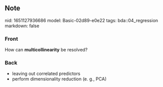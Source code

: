 ## Note
nid: 1651127936686
model: Basic-02d89-e0e22
tags: bda::04_regression
markdown: false

### Front
How can <b>multicollinearity</b> be resolved?

### Back
<ul>
  <li>leaving out correlated predictors
  <li>perform dimensionality reduction (e. g., PCA)
</ul>
